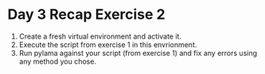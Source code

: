 # Day 3 Recap Exercise 2

1. Create a fresh virtual environment and activate it.
2. Execute the script from exercise 1 in this envrionment.
3. Run pylama against your script (from exercise 1) and fix any errors using any method you chose.
